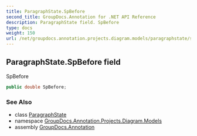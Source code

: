 ```yaml
---
title: ParagraphState.SpBefore
second_title: GroupDocs.Annotation for .NET API Reference
description: ParagraphState field. SpBefore
type: docs
weight: 150
url: /net/groupdocs.annotation.projects.diagram.models/paragraphstate/spbefore/
---
```

## ParagraphState.SpBefore field

SpBefore

```csharp
public double SpBefore;
```

### See Also

* class [ParagraphState](../)
* namespace [GroupDocs.Annotation.Projects.Diagram.Models](../../paragraphstate/)
* assembly [GroupDocs.Annotation](../../../)


